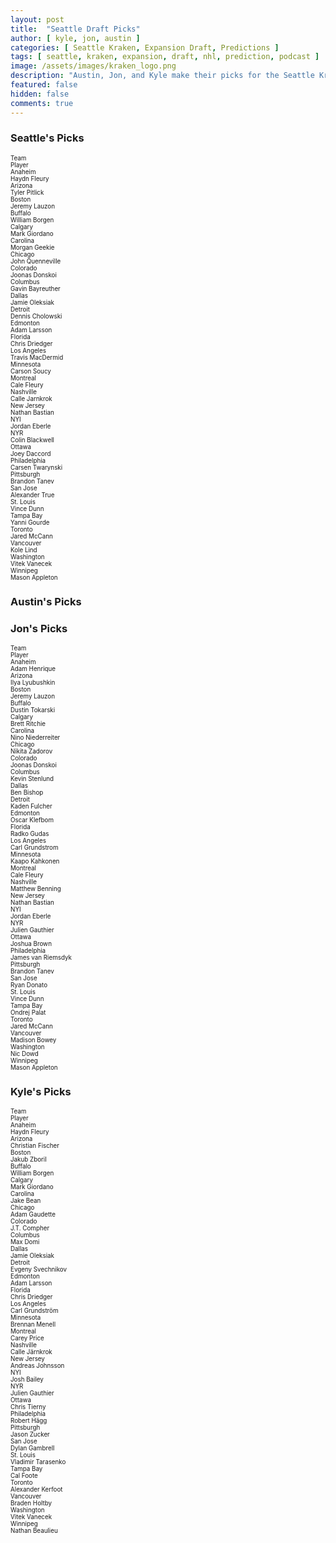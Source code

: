 ```yaml
---
layout: post
title:  "Seattle Draft Picks"
author: [ kyle, jon, austin ]
categories: [ Seattle Kraken, Expansion Draft, Predictions ]
tags: [ seattle, kraken, expansion, draft, nhl, prediction, podcast ]
image: /assets/images/kraken_logo.png
description: "Austin, Jon, and Kyle make their picks for the Seattle Kraken expansion draft. How much will Ron Francis agree with us?"
featured: false
hidden: false
comments: true
---
```


<div class="row">
  <div class="col-sm-12 col-md-6 col-lg-3">
    <div class="row">
      <h3>Seattle's Picks</h3>
    </div>
    <div class="row">
      <div class="div div-bordered div-hover div-condensed" style='font-size:70%'>
  <div class="row">
    <div class="col">
      Team
    </div>
    <div class="col">
      Player
    </div>
  </div>
  <div class="row">
    <div class="col">
      Anaheim
    </div>
    <div class="col">
      Haydn Fleury
    </div>
  </div>
  <div class="row">
    <div class="col">
      Arizona
    </div>
    <div class="col">
      Tyler Pitlick
    </div>
  </div>
  <div class="row">
    <div class="col">
      Boston
    </div>
    <div class="col">
      Jeremy Lauzon
    </div>
  </div>
  <div class="row">
    <div class="col">
      Buffalo
    </div>
    <div class="col">
      William Borgen
    </div>
  </div>
  <div class="row">
    <div class="col">
      Calgary
    </div>
    <div class="col">
      Mark Giordano
    </div>
  </div>
  <div class="row">
    <div class="col">
      Carolina
    </div>
    <div class="col">
      Morgan Geekie
    </div>
  </div>
  <div class="row">
    <div class="col">
      Chicago
    </div>
    <div class="col">
      John Quenneville
    </div>
  </div>
  <div class="row">
    <div class="col">
      Colorado
    </div>
    <div class="col">
      Joonas Donskoi
    </div>
  </div>
  <div class="row">
    <div class="col">
      Columbus
    </div>
    <div class="col">
      Gavin Bayreuther
    </div>
  </div>
  <div class="row">
    <div class="col">
      Dallas
    </div>
    <div class="col">
      Jamie Oleksiak
    </div>
  </div>
  <div class="row">
    <div class="col">
      Detroit
    </div>
    <div class="col">
      Dennis Cholowski
    </div>
  </div>
  <div class="row">
    <div class="col">
      Edmonton
    </div>
    <div class="col">
      Adam Larsson
    </div>
  </div>
  <div class="row">
    <div class="col">
      Florida
    </div>
    <div class="col">
      Chris Driedger
    </div>
  </div>
  <div class="row">
    <div class="col">
      Los Angeles
    </div>
    <div class="col">
      Travis MacDermid
    </div>
  </div>
  <div class="row">
    <div class="col">
      Minnesota
    </div>
    <div class="col">
      Carson Soucy
    </div>
  </div>
  <div class="row">
    <div class="col">
      Montreal
    </div>
    <div class="col">
      Cale Fleury
    </div>
  </div>
  <div class="row">
    <div class="col">
      Nashville
    </div>
    <div class="col">
      Calle Jarnkrok
    </div>
  </div>
  <div class="row">
    <div class="col">
      New Jersey
    </div>
    <div class="col">
      Nathan Bastian
    </div>
  </div>
  <div class="row">
    <div class="col">
      NYI
    </div>
    <div class="col">
      Jordan Eberle
    </div>
  </div>
  <div class="row">
    <div class="col">
      NYR
    </div>
    <div class="col">
      Colin Blackwell
    </div>
  </div>
  <div class="row">
    <div class="col">
      Ottawa
    </div>
    <div class="col">
      Joey Daccord
    </div>
  </div>
  <div class="row">
    <div class="col">
      Philadelphia
    </div>
    <div class="col">
      Carsen Twarynski
    </div>
  </div>
  <div class="row">
    <div class="col">
      Pittsburgh
    </div>
    <div class="col">
      Brandon Tanev
    </div>
  </div>
  <div class="row">
    <div class="col">
      San Jose
    </div>
    <div class="col">
      Alexander True
    </div>
  </div>
  <div class="row">
    <div class="col">
      St. Louis
    </div>
    <div class="col">
      Vince Dunn
    </div>
  </div>
  <div class="row">
    <div class="col">
      Tampa Bay
    </div>
    <div class="col">
      Yanni Gourde
    </div>
  </div>
  <div class="row">
    <div class="col">
      Toronto
    </div>
    <div class="col">
      Jared McCann
    </div>
  </div>
  <div class="row">
    <div class="col">
      Vancouver
    </div>
    <div class="col">
      Kole Lind
    </div>
  </div>
  <div class="row">
    <div class="col">
      Washington
    </div>
    <div class="col">
      Vitek Vanecek
    </div>
  </div>
  <div class="row">
    <div class="col">
      Winnipeg
    </div>
    <div class="col">
      Mason Appleton
    </div>
  </div>
</div>
    </div>
  </div>
  
  <div class="col-sm-12 col-md-6 col-lg-3">
    <h3>Austin's Picks</h3>
  </div>

  <div class="col-sm-12 col-md-6 col-lg-3">
    <div class="row">
      <h3>Jon's Picks</h3>
    </div>
    <div class="row">
      <div class="div div-bordered div-hover div-condensed" style='font-size:70%'>
  <div class="row">
    <div class="col">
      Team
    </div>
    <div class="col">
      Player
    </div>
  </div>
  <div class="row">
    <div class="col">
      Anaheim
    </div>
    <div class="col">
      Adam Henrique
    </div>
  </div>
  <div class="row">
    <div class="col">
      Arizona
    </div>
    <div class="col">
      Ilya Lyubushkin
    </div>
  </div>
  <div class="row">
    <div class="col">
      Boston
    </div>
    <div class="col">
      Jeremy Lauzon
    </div>
  </div>
  <div class="row">
    <div class="col">
      Buffalo
    </div>
    <div class="col">
      Dustin Tokarski
    </div>
  </div>
  <div class="row">
    <div class="col">
      Calgary
    </div>
    <div class="col">
      Brett Ritchie
    </div>
  </div>
  <div class="row">
    <div class="col">
      Carolina
    </div>
    <div class="col">
      Nino Niederreiter
    </div>
  </div>
  <div class="row">
    <div class="col">
      Chicago
    </div>
    <div class="col">
      Nikita Zadorov
    </div>
  </div>
  <div class="row">
    <div class="col">
      Colorado
    </div>
    <div class="col">
      Joonas Donskoi
    </div>
  </div>
  <div class="row">
    <div class="col">
      Columbus
    </div>
    <div class="col">
      Kevin Stenlund
    </div>
  </div>
  <div class="row">
    <div class="col">
      Dallas
    </div>
    <div class="col">
      Ben Bishop
    </div>
  </div>
  <div class="row">
    <div class="col">
      Detroit
    </div>
    <div class="col">
      Kaden Fulcher
    </div>
  </div>
  <div class="row">
    <div class="col">
      Edmonton
    </div>
    <div class="col">
      Oscar Klefbom
    </div>
  </div>
  <div class="row">
    <div class="col">
      Florida
    </div>
    <div class="col">
      Radko Gudas
    </div>
  </div>
  <div class="row">
    <div class="col">
      Los Angeles
    </div>
    <div class="col">
      Carl Grundstrom
    </div>
  </div>
  <div class="row">
    <div class="col">
      Minnesota
    </div>
    <div class="col">
      Kaapo Kahkonen
    </div>
  </div>
  <div class="row">
    <div class="col">
      Montreal
    </div>
    <div class="col">
      Cale Fleury
    </div>
  </div>
  <div class="row">
    <div class="col">
      Nashville
    </div>
    <div class="col">
      Matthew Benning
    </div>
  </div>
  <div class="row">
    <div class="col">
      New Jersey
    </div>
    <div class="col">
      Nathan Bastian
    </div>
  </div>
  <div class="row">
    <div class="col">
      NYI
    </div>
    <div class="col">
      Jordan Eberle
    </div>
  </div>
  <div class="row">
    <div class="col">
      NYR
    </div>
    <div class="col">
      Julien Gauthier
    </div>
  </div>
  <div class="row">
    <div class="col">
      Ottawa
    </div>
    <div class="col">
      Joshua Brown
    </div>
  </div>
  <div class="row">
    <div class="col">
      Philadelphia
    </div>
    <div class="col">
      James van Riemsdyk
    </div>
  </div>
  <div class="row">
    <div class="col">
      Pittsburgh
    </div>
    <div class="col">
      Brandon Tanev
    </div>
  </div>
  <div class="row">
    <div class="col">
      San Jose
    </div>
    <div class="col">
      Ryan Donato
    </div>
  </div>
  <div class="row">
    <div class="col">
      St. Louis
    </div>
    <div class="col">
      Vince Dunn
    </div>
  </div>
  <div class="row">
    <div class="col">
      Tampa Bay
    </div>
    <div class="col">
      Ondrej Palat
    </div>
  </div>
  <div class="row">
    <div class="col">
      Toronto
    </div>
    <div class="col">
      Jared McCann
    </div>
  </div>
  <div class="row">
    <div class="col">
      Vancouver
    </div>
    <div class="col">
      Madison Bowey
    </div>
  </div>
  <div class="row">
    <div class="col">
      Washington
    </div>
    <div class="col">
      Nic Dowd
    </div>
  </div>
  <div class="row">
    <div class="col">
      Winnipeg
    </div>
    <div class="col">
      Mason Appleton
    </div>
  </div>
</div>
    </div>
  </div>

  <div class="col-sm-12 col-md-6 col-lg-3">
    <div class="row">
      <h3>Kyle's Picks</h3>
    </div>
    <div class="row">
      <!-- <iframe src="https://docs.google.com/spreadsheets/d/e/2PACX-1vRBTHAZ8VJG3FuP4tWjsPI2zwYvb1ahDuBsgGTksQLQEGolF8W2Mi7xZJmLO_4tVoYZjArqMUFC8HWE/pubhtml?widget=true&amp;headers=false" height="770"></iframe> -->
      <div class="div div-bordered div-hover div-condensed" style='font-size:70%'>
  <div class="row">
    <div class="col">
      Team
    </div>
    <div class="col">
      Player
    </div>
  </div>
  <div class="row">
    <div class="col">
      Anaheim
    </div>
    <div class="col">
      Haydn Fleury
    </div>
  </div>
  <div class="row">
    <div class="col">
      Arizona
    </div>
    <div class="col">
      Christian Fischer
    </div>
  </div>
  <div class="row">
    <div class="col">
      Boston
    </div>
    <div class="col">
      Jakub Zboril
    </div>
  </div>
  <div class="row">
    <div class="col">
      Buffalo
    </div>
    <div class="col">
      William Borgen
    </div>
  </div>
  <div class="row">
    <div class="col">
      Calgary
    </div>
    <div class="col">
      Mark Giordano
    </div>
  </div>
  <div class="row">
    <div class="col">
      Carolina
    </div>
    <div class="col">
      Jake Bean
    </div>
  </div>
  <div class="row">
    <div class="col">
      Chicago
    </div>
    <div class="col">
      Adam Gaudette
    </div>
  </div>
  <div class="row">
    <div class="col">
      Colorado
    </div>
    <div class="col">
      J.T. Compher
    </div>
  </div>
  <div class="row">
    <div class="col">
      Columbus
    </div>
    <div class="col">
      Max Domi
    </div>
  </div>
  <div class="row">
    <div class="col">
      Dallas
    </div>
    <div class="col">
      Jamie Oleksiak
    </div>
  </div>
  <div class="row">
    <div class="col">
      Detroit
    </div>
    <div class="col">
      Evgeny Svechnikov
    </div>
  </div>
  <div class="row">
    <div class="col">
      Edmonton
    </div>
    <div class="col">
      Adam Larsson
    </div>
  </div>
  <div class="row">
    <div class="col">
      Florida
    </div>
    <div class="col">
      Chris Driedger
    </div>
  </div>
  <div class="row">
    <div class="col">
      Los Angeles
    </div>
    <div class="col">
      Carl Grundström
    </div>
  </div>
  <div class="row">
    <div class="col">
      Minnesota
    </div>
    <div class="col">
      Brennan Menell
    </div>
  </div>
  <div class="row">
    <div class="col">
      Montreal
    </div>
    <div class="col">
      Carey Price
    </div>
  </div>
  <div class="row">
    <div class="col">
      Nashville
    </div>
    <div class="col">
      Calle Järnkrok
    </div>
  </div>
  <div class="row">
    <div class="col">
      New Jersey
    </div>
    <div class="col">
      Andreas Johnsson
    </div>
  </div>
  <div class="row">
    <div class="col">
      NYI
    </div>
    <div class="col">
      Josh Bailey
    </div>
  </div>
  <div class="row">
    <div class="col">
      NYR
    </div>
    <div class="col">
      Julien Gauthier
    </div>
  </div>
  <div class="row">
    <div class="col">
      Ottawa
    </div>
    <div class="col">
      Chris Tierny
    </div>
  </div>
  <div class="row">
    <div class="col">
      Philadelphia
    </div>
    <div class="col">
      Robert Hägg
    </div>
  </div>
  <div class="row">
    <div class="col">
      Pittsburgh
    </div>
    <div class="col">
      Jason Zucker
    </div>
  </div>
  <div class="row">
    <div class="col">
      San Jose
    </div>
    <div class="col">
      Dylan Gambrell
    </div>
  </div>
  <div class="row">
    <div class="col">
      St. Louis
    </div>
    <div class="col">
      Vladimir Tarasenko
    </div>
  </div>
  <div class="row">
    <div class="col">
      Tampa Bay
    </div>
    <div class="col">
      Cal Foote
    </div>
  </div>
  <div class="row">
    <div class="col">
      Toronto
    </div>
    <div class="col">
      Alexander Kerfoot
    </div>
  </div>
  <div class="row">
    <div class="col">
      Vancouver
    </div>
    <div class="col">
      Braden Holtby
    </div>
  </div>
  <div class="row">
    <div class="col">
      Washington
    </div>
    <div class="col">
      Vitek Vanecek
    </div>
  </div>
  <div class="row">
    <div class="col">
      Winnipeg
    </div>
    <div class="col">
      Nathan Beaulieu
    </div>
  </div>
</div>
    </div>
  </div>
</div>
